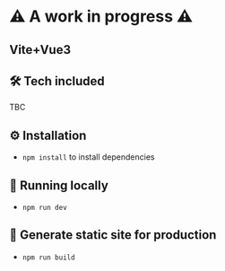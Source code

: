 # ⚠️ A work in progress ⚠️
## Vite+Vue3
## 🛠 Tech included
TBC

## ⚙️ Installation
- `npm install` to install dependencies
## 🏃 Running locally
- `npm run dev`

## 🎉 Generate static site for production
- `npm run build`
